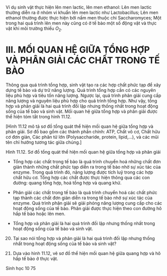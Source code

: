 Ví dụ sinh vật thực hiện lên men lactic, lên men ethanol:
Lên men lactic thường diễn ra ở nhóm vi khuẩn lên men lactic như Lactobacillus; Lên men ethanol thường được thực hiện bởi nấm men thuộc chi Saccharomyces; Một trong hai quá trình lên men này cũng có ở tế bào một số động vật và thực vật khi môi trường thiếu $O_2$.

# III. MỐI QUAN HỆ GIỮA TỔNG HỢP VÀ PHÂN GIẢI CÁC CHẤT TRONG TẾ BÀO

Thông qua quá trình tổng hợp, sinh vật tạo ra các hợp chất phức tạp để xây dựng tế bào và dự trữ năng lượng. Quá trình tổng hợp cần có các nguyên liệu phù hợp và tiêu tốn năng lượng. Ngược lại, quá trình phân giải cung cấp năng lượng và nguyên liệu phù hợp cho quá trình tổng hợp. Như vậy, tổng hợp và phân giải là hai quá trình đối lập nhưng thống nhất trong hoạt động sống của tế bào và sinh vật. Mối quan hệ giữa tổng hợp và phân giải được thể hiện tóm tắt trong hình 11.12.

[Hình 11.12 mô tả sơ đồ tổng quát thể hiện mối quan hệ giữa tổng hợp và phân giải. Sơ đồ bao gồm các thành phần chính: ATP, Chất vô cơ, Chất hữu cơ đơn giản, Các phân tử lớn (Polysaccharide, protein, lipid,...), và các mũi tên chỉ hướng tương tác giữa chúng.]

Hình 11.12. Sơ đồ tổng quát thể hiện mối quan hệ giữa tổng hợp và phân giải

- Tổng hợp các chất trong tế bào là quá trình chuyển hoá những chất đơn giản thành những chất phức tạp diễn ra trong tế bào nhờ sự xúc tác của enzyme. Trong quá trình đó, năng lượng được tích luỹ trong các hợp chất hữu cơ. Tổng hợp các chất được thực hiện thông qua các con đường: quang tổng hợp, hoá tổng hợp và quang khử.

- Phân giải các chất trong tế bào là quá trình chuyển hoá các chất phức tạp thành các chất đơn giản diễn ra trong tế bào nhờ sự xúc tác của enzyme. Quá trình phân giải sẽ giải phóng năng lượng cung cấp cho các hoạt động sống của tế bào. Phân giải được thực hiện theo con đường hô hấp tế bào hoặc lên men.

- Tổng hợp và phân giải là hai quá trình đối lập nhưng thống nhất trong hoạt động sống của tế bào và sinh vật.

20. Tại sao nói tổng hợp và phân giải là hai quá trình đối lập nhưng thống nhất trong hoạt động sống của tế bào và sinh vật?

5. Dựa vào hình 11.12, vẽ sơ đồ thể hiện mối quan hệ giữa quang hợp và hô hấp tế bào ở thực vật.

Sinh học 10 75